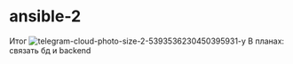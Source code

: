 # ansible-2
Итог
![telegram-cloud-photo-size-2-5393536230450395931-y](https://github.com/user-attachments/assets/e7f4fd19-9db5-4ef7-be15-c967b86bb10d)
В планах:
связать бд и backend
